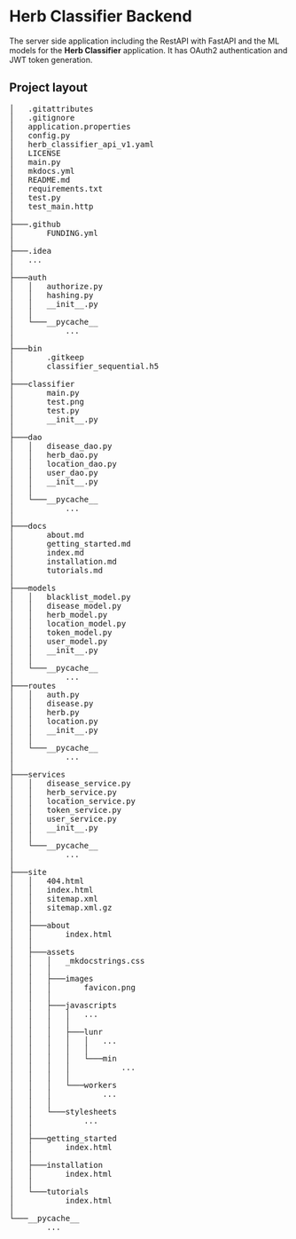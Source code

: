 # Herb Classifier Backend

The server side application including the RestAPI with FastAPI and the ML models for the **Herb Classifier**
application. It has OAuth2 authentication and JWT token generation. 

## Project layout

<pre>
│   .gitattributes
│   .gitignore
│   application.properties
│   config.py
│   herb_classifier_api_v1.yaml
│   LICENSE
│   main.py
│   mkdocs.yml
│   README.md
│   requirements.txt
│   test.py
│   test_main.http
│
├───.github
│       FUNDING.yml
│
├───.idea
│   ...
│
├───auth
│   │   authorize.py
│   │   hashing.py
│   │   __init__.py
│   │
│   └───__pycache__
│           ...
│
├───bin
│       .gitkeep
│       classifier_sequential.h5
│
├───classifier
│       main.py
│       test.png
│       test.py
│       __init__.py
│
├───dao
│   │   disease_dao.py
│   │   herb_dao.py
│   │   location_dao.py
│   │   user_dao.py
│   │   __init__.py
│   │
│   └───__pycache__
│           ...
│
├───docs
│       about.md
│       getting_started.md
│       index.md
│       installation.md
│       tutorials.md
│
├───models
│   │   blacklist_model.py
│   │   disease_model.py
│   │   herb_model.py
│   │   location_model.py
│   │   token_model.py
│   │   user_model.py
│   │   __init__.py
│   │
│   └───__pycache__
│           ...
├───routes
│   │   auth.py
│   │   disease.py
│   │   herb.py
│   │   location.py
│   │   __init__.py
│   │
│   └───__pycache__
│           ...
│
├───services
│   │   disease_service.py
│   │   herb_service.py
│   │   location_service.py
│   │   token_service.py
│   │   user_service.py
│   │   __init__.py
│   │
│   └───__pycache__
│           ...
│
├───site
│   │   404.html
│   │   index.html
│   │   sitemap.xml
│   │   sitemap.xml.gz
│   │
│   ├───about
│   │       index.html
│   │
│   ├───assets
│   │   │   _mkdocstrings.css
│   │   │
│   │   ├───images
│   │   │       favicon.png
│   │   │
│   │   ├───javascripts
│   │   │   │   ...
│   │   │   │
│   │   │   ├───lunr
│   │   │   │   │   ...
│   │   │   │   │
│   │   │   │   └───min
│   │   │   │           ...
│   │   │   │
│   │   │   └───workers
│   │   │           ...
│   │   │
│   │   └───stylesheets
│   │           ...
│   │
│   ├───getting_started
│   │       index.html
│   │
│   ├───installation
│   │       index.html
│   │
│   └───tutorials
│           index.html
│
└───__pycache__
        ...
</pre>